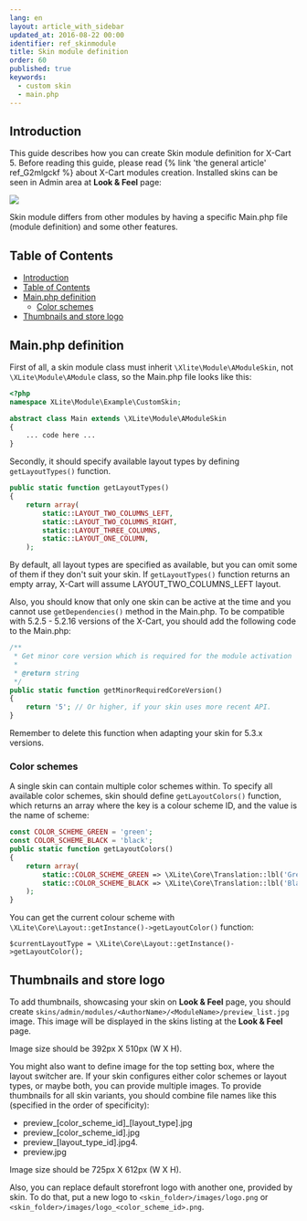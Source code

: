 ```yaml
---
lang: en
layout: article_with_sidebar
updated_at: 2016-08-22 00:00
identifier: ref_skinmodule
title: Skin module definition
order: 60
published: true
keywords:
  - custom skin
  - main.php
---
```



## Introduction

This guide describes how you can create Skin module definition for X-Cart 5. Before reading this guide, please read {% link 'the general article' ref_G2mlgckf %} about X-Cart modules creation. Installed skins can be seen in Admin area at **Look & Feel** page:
    
![]({{site.baseurl}}/attachments/ref_skinmodule/lookandfeel.png)

Skin module differs from other modules by having a specific Main.php file (module definition) and some other features.

## Table of Contents

*   [Introduction](#introduction)
*   [Table of Contents](#table-of-contents)
*   [Main.php definition](#mainphp-definition)
    *   [Color schemes](#color-schemes)
*   [Thumbnails and store logo](#thumbnails-and-store-logo)

## Main.php definition

First of all, a skin module class must inherit `\Xlite\Module\AModuleSkin`, not `\XLite\Module\AModule` class, so the Main.php file looks like this:

```php
<?php
namespace XLite\Module\Example\CustomSkin;

abstract class Main extends \XLite\Module\AModuleSkin
{
    ... code here ...
}

```

Secondly, it should specify available layout types by defining `getLayoutTypes()` function.

```php
public static function getLayoutTypes()
{
    return array(
        static::LAYOUT_TWO_COLUMNS_LEFT,
        static::LAYOUT_TWO_COLUMNS_RIGHT,
        static::LAYOUT_THREE_COLUMNS,
        static::LAYOUT_ONE_COLUMN,
    );
```

By default, all layout types are specified as available, but you can omit some of them if they don't suit your skin. If `getLayoutTypes()` function returns an empty array, X-Cart will assume LAYOUT_TWO_COLUMNS_LEFT layout.

Also, you should know that only one skin can be active at the time and you cannot use `getDependencies()` method in the Main.php. To be compatible with 5.2.5 - 5.2.16 versions of the X-Cart, you should add the following code to the Main.php:

```php
/**
 * Get minor core version which is required for the module activation
 *
 * @return string
 */
public static function getMinorRequiredCoreVersion()
{
    return '5'; // Or higher, if your skin uses more recent API. 
}
```

Remember to delete this function when adapting your skin for 5.3.x versions.

### Color schemes

A single skin can contain multiple color schemes within. To specify all available color schemes, skin should define `getLayoutColors()` function, which returns an array where the key is a colour scheme ID, and the value is the name of scheme:

```php
const COLOR_SCHEME_GREEN = 'green';
const COLOR_SCHEME_BLACK = 'black';
public static function getLayoutColors()
{
    return array(
        static::COLOR_SCHEME_GREEN => \XLite\Core\Translation::lbl('Green grass'),
        static::COLOR_SCHEME_BLACK => \XLite\Core\Translation::lbl('Black stone'),
    );
}
```

You can get the current colour scheme with `\XLite\Core\Layout::getInstance()->getLayoutColor()` function:

```
$currentLayoutType = \XLite\Core\Layout::getInstance()->getLayoutColor();
```

## Thumbnails and store logo

To add thumbnails, showcasing your skin on **Look & Feel** page, you should create `skins/admin/modules/<AuthorName>/<ModuleName>/preview_list.jpg` image. This image will be displayed in the skins listing at the **Look & Feel** page.

Image size should be 392px X 510px (W X H).

You might also want to define image for the top setting box, where the layout switcher are. If your skin configures either color schemes or layout types, or maybe both, you can provide multiple images. To provide thumbnails for all skin variants, you should combine file names like this (specified in the order of specificity):

*   preview_[color_scheme_id]_[layout_type].jpg
*   preview_[color_scheme_id].jpg
*   preview_[layout_type_id].jpg4. 
*   preview.jpg

Image size should be 725px X 612px (W X H).

Also, you can replace default storefront logo with another one, provided by skin. To do that, put a new logo to `<skin_folder>/images/logo.png` or `<skin_folder>/images/logo_<color_scheme_id>.png`.



